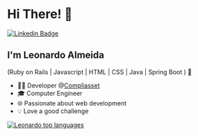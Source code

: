 <h1>Hi There! 👋</h1>

[![Linkedin Badge](https://img.shields.io/badge/-LinkedIn-6633cc?style=flat-square&logo=Linkedin&logoColor=white&link=https://www.linkedin.com/in/leo-calmeida/)](https://www.linkedin.com/in/leo-calmeida/)

## I'm Leonardo Almeida

(Ruby on Rails | Javascript | HTML | CSS | Java | Spring Boot ) 🚀
- 👩‍💻 Developer @[Compliasset](https://compliasset.com/)
- 🎓 Computer Engineer
- 🌐 Passionate about web development
- 💡 Love a good challenge

[![Leonardo top languages](https://github-readme-stats.vercel.app/api/top-langs/?username=LeonardoCAlmeida&theme=blue-white)](https://github.com/anuraghazra/github-readme-stats)
